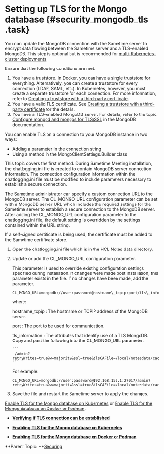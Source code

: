 # Setting up TLS for the Mongo database {#security_mongodb_tls .task}

You can update the MongoDB connection with the Sametime server to encrypt data flowing between the Sametime server and a TLS-enabled MongoDB. This step is optional but is recommended for [multi-Kubernetes-cluster deployments](https://www.mongodb.com/docs/kubernetes-operator/stable/multi-cluster-overview/#multi-cluster-overview-ref).

Ensure that the following conditions are met.

1.  You have a truststore. In Docker, you can have a single truststore for everything. Alternatively, you can create a truststore for every connection \(LDAP, SAML, etc.\). In Kubernetes, however, you must create a separate truststore for each connection. For more information, refer to [Creating a truststore with a third-party certificate](t_create_truststore.md).
2.  You have a valid TLS certificate. See [Creating a truststore with a third-party certificate](t_create_truststore.md) for the details.
3.  You have a TLS-enabled MongoDB server. For details, refer to the topic [Configure mongod and mongos for TLS/SSL](https://docs.mongodb.com/manual/tutorial/configure-ssl/) in the MongoDB documentation.

You can enable TLS on a connection to your MongoDB instance in two ways:

-   Adding a parameter in the connection string
-   Using a method in the MongoClientSettings.Builder class

This topic covers the first method. During Sametime Meeting installation, the chatlogging.ini file is created to contain MongoDB server connection information. The connection configuration information within the chatlogging.ini file must be modified to include parameters necessary to establish a secure connection.

The Sametime administrator can specify a custom connection URL to the MongoDB server. The CL\_MONGO\_URL configuration parameter can be set with a MongoDB server URL which includes the required settings for the Sametime server to establish a secure connection to the MongoDB server. After adding the CL\_MONGO\_URL configuration parameter to the chatlogging.ini file, the default setting is overridden by the settings contained within the URL string.

If a self-signed certificate is being used, the certificate must be added to the Sametime certificate store.

1.  Open the chatlogging.ini file which is in the HCL Notes data directory.

2.  Update or add the CL\_MONGO\_URL configuration parameter.

    This parameter is used to override existing configuration settings specified during installation. If changes were made post installation, this parameter exists in the file. If no changes have been made, add the parameter.

    ```
    CL_MONGO_URL=mongodb://user:password@hostname\_tcpip:port/tls\_information
    ```

    where:

    hostname\_tcpip
    :   The hostname or TCPIP address of the MongoDB server.

    port
    :   The port to be used for communication.

    tls\_information
    :   The attributes that identify use of a TLS MongoDB. Copy and past the following into the CL\_MONGO\_URL parameter.

        ```
         /admin?retryWrites=true&w=majority&ssl=true&tlsCAFile=/local/notesdata/cacert.pem
        ```

    For example:

    ```
    CL_MONGO_URL=mongodb://user:password@192.168.150.1:27017/admin?retryWrites=true&w=majority&ssl=true&tlsCAFile=/local/notesdata/cacert.pem
    ```

3.  Save the file and restart the Sametime server to apply the changes.


[Enable TLS for the Mongo database on Kubernetes](t_security_tls_mongodb_k8s.md) or [Enable TLS for the Mongo database on Docker or Podman](t_security_mongodb_tls_docker.md).

-   **[Verifying if TLS connection can be established](t_verify_tlsconnection.md)**  

-   **[Enabling TLS for the Mongo database on Kubernetes](t_security_tls_mongodb_k8s.md)**  

-   **[Enabling TLS for the Mongo database on Docker or Podman](t_security_mongodb_tls_docker.md)**  


**Parent Topic:  **[Securing](securing.md)

